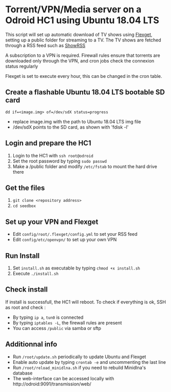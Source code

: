# Torrent/VPN/Media server on a Odroid HC1 using Ubuntu 18.04 LTS
This script will set up automatic download of TV shows using [Flexget](https://flexget.com), setting up a public folder for streaming to a TV. The TV shows are fetched through a RSS feed such as [ShowRSS](https://showrss.info)

A subscription to a VPN is required. Firewall rules ensure that torrents are downloaded only through the VPN, and cron jobs check the connexion status regularly 

Flexget is set to execute every hour, this can be changed in the cron table.

## Create a flashable Ubuntu 18.04 LTS bootable SD card
`dd if=<image.img> of=/dev/sdX status=progress`
* replace image.img with the path to Ubuntu 18.04 LTS img file
* /dev/sdX points to the SD card, as shown with 'fdisk -l'

## Login and prepare the HC1
1. Login to the HC1 with `ssh root@odroid`
1. Set the root password by typing `sudo passwd`
1. Make a /public folder and modify `/etc/fstab` to mount the hard drive there

## Get the files
1. `git clone <repository address>`
1. `cd seedbox`

## Set up your VPN and Flexget
* Edit `config/root/.flexget/config.yml` to set your RSS feed
* Edit `config/etc/openvpn/` to set up your own VPN

## Run Install
1. Set `install.sh` as executable by typing `chmod +x install.sh`
1. Execute `./install.sh`

## Check install
If install is successfull, the HC1 will reboot.
To check if everything is ok, SSH as root and check :
* By typing `ip a`, `tun0` is connected
* By typing `iptables -L`, the firewall rules are present
* You can access `/public` via samba or sftp

## Additionnal info
* Run `/root/update.sh` periodically to update Ubuntu and Flexget
* Enable auto update by typing `crontab -e` and uncommenting the last line
* Run `/root/reload_minidlna.sh` if you need to rebuild Minidlna's database
* The web-interface can be accessed locally with http://odroid:9091/transmission/web/
